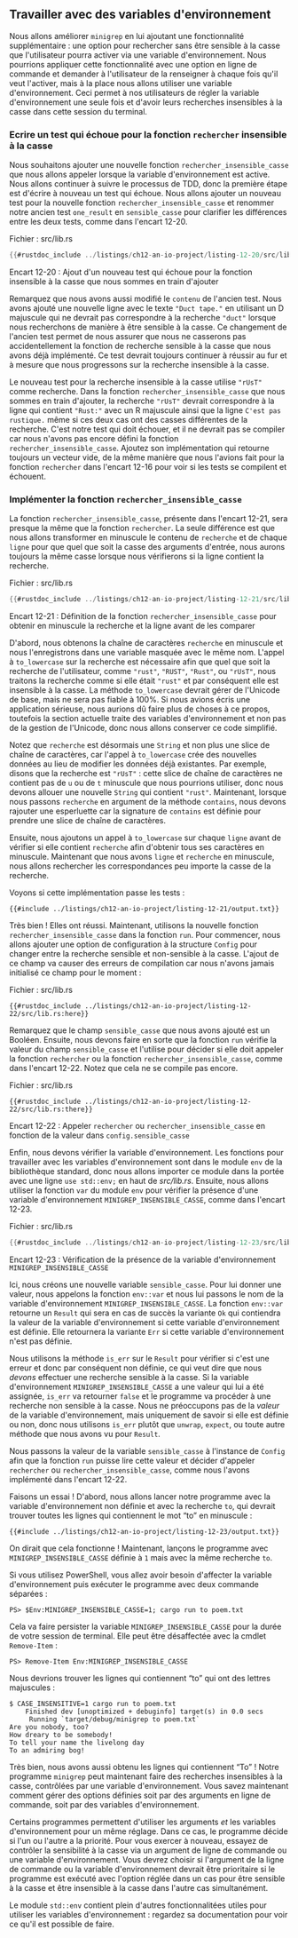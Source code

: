 <!--
## Working with Environment Variables
-->

## Travailler avec des variables d'environnement

<!--
We’ll improve `minigrep` by adding an extra feature: an option for
case-insensitive searching that the user can turn on via an environment
variable. We could make this feature a command line option and require that
users enter it each time they want it to apply, but instead we’ll use an
environment variable. Doing so allows our users to set the environment variable
once and have all their searches be case insensitive in that terminal session.
-->

Nous allons améliorer `minigrep` en lui ajoutant une fonctionnalité
supplémentaire : une option pour rechercher sans être sensible à la casse que
l'utilisateur pourra activer via une variable d'environnement. Nous pourrions
appliquer cette fonctionnalité avec une option en ligne de commande et demander
à l'utilisateur de la renseigner à chaque fois qu'il veut l'activer, mais à la
place nous allons utiliser une variable d'environnement. Ceci permet à nos
utilisateurs de régler la variable d'environnement une seule fois et d'avoir
leurs recherches insensibles à la casse dans cette session du terminal.

<!--
### Writing a Failing Test for the Case-Insensitive `search` Function
-->

### Ecrire un test qui échoue pour la fonction `rechercher` insensible à la casse

<!--
We want to add a new `search_case_insensitive` function that we’ll call when
the environment variable is on. We’ll continue to follow the TDD process, so
the first step is again to write a failing test. We’ll add a new test for the
new `search_case_insensitive` function and rename our old test from
`one_result` to `case_sensitive` to clarify the differences between the two
tests, as shown in Listing 12-20.
-->

Nous souhaitons ajouter une nouvelle fonction `rechercher_insensible_casse` que
nous allons appeler lorsque la variable d'environnement est active. Nous allons
continuer à suivre le processus de TDD, donc la première étape est d'écrire à
nouveau un test qui échoue. Nous allons ajouter un nouveau test pour la nouvelle
fonction `rechercher_insensible_casse` et renommer notre ancien test
`one_result` en `sensible_casse` pour clarifier les différences entre les deux
tests, comme dans l'encart 12-20.

<!--
<span class="filename">Filename: src/lib.rs</span>
-->

<span class="filename">Fichier : src/lib.rs</span>

<!--
```rust
{{#rustdoc_include ../listings/ch12-an-io-project/listing-12-20/src/lib.rs:here}}
```
-->

```rust
{{#rustdoc_include ../listings/ch12-an-io-project/listing-12-20/src/lib.rs:here}}
```

<!--
<span class="caption">Listing 12-20: Adding a new failing test for the
case-insensitive function we’re about to add</span>
-->

<span class="caption">Encart 12-20 : Ajout d'un nouveau test qui échoue pour la
fonction insensible à la casse que nous sommes en train d'ajouter</span>

<!--
Note that we’ve edited the old test’s `contents` too. We’ve added a new line
with the text `"Duct tape."` using a capital D that shouldn’t match the query
`"duct"` when we’re searching in a case-sensitive manner. Changing the old test
in this way helps ensure that we don’t accidentally break the case-sensitive
search functionality that we’ve already implemented. This test should pass now
and should continue to pass as we work on the case-insensitive search.
-->

Remarquez que nous avons aussi modifié le `contenu` de l'ancien test.
Nous avons ajouté une nouvelle ligne avec le texte `"Duct tape."` en utilisant
un D majuscule qui ne devrait pas correspondre à la recherche `"duct"` lorsque
nous recherchons de manière à être sensible à la casse. Ce changement de
l'ancien test permet de nous assurer que nous ne casserons pas accidentellement
la fonction de recherche sensible à la casse que nous avons déjà implémenté. Ce
test devrait toujours continuer à réussir au fur et à mesure que nous progressons
sur la recherche insensible à la casse.

<!--
The new test for the case-*insensitive* search uses `"rUsT"` as its query. In
the `search_case_insensitive` function we’re about to add, the query `"rUsT"`
should match the line containing `"Rust:"` with a capital R and match the line
`"Trust me."` even though both have different casing from the query. This is
our failing test, and it will fail to compile because we haven’t yet defined
the `search_case_insensitive` function. Feel free to add a skeleton
implementation that always returns an empty vector, similar to the way we did
for the `search` function in Listing 12-16 to see the test compile and fail.
-->

Le nouveau test pour la recherche insensible à la casse utilise `"rUsT"` comme
recherche. Dans la fonction `rechercher_insensible_casse` que nous sommes en
train d'ajouter, la recherche `"rUsT"` devrait correspondre à la ligne qui
contient `"Rust:"` avec un R majuscule ainsi que la ligne `C'est pas rustique.`
même si ces deux cas ont des casses différentes de la recherche. C'est notre
test qui doit échouer, et il ne devrait pas se compiler car nous n'avons pas
encore défini la fonction `rechercher_insensible_casse`. Ajoutez son
implémentation qui retourne toujours un vecteur vide, de la même manière que
nous l'avions fait pour la fonction `rechercher` dans l'encart 12-16 pour voir
si les tests se compilent et échouent.

<!--
### Implementing the `search_case_insensitive` Function
-->

### Implémenter la fonction `rechercher_insensible_casse`

<!--
The `search_case_insensitive` function, shown in Listing 12-21, will be almost
the same as the `search` function. The only difference is that we’ll lowercase
the `query` and each `line` so whatever the case of the input arguments,
they’ll be the same case when we check whether the line contains the query.
-->

La fonction `rechercher_insensible_casse`, présente dans l'encart 12-21, sera
presque la même que la fonction `rechercher`. La seule différence est que nous
allons transformer en minuscule le contenu de `recherche` et de chaque `ligne`
pour que quel que soit la casse des arguments d'entrée, nous aurons toujours la
même casse lorsque nous vérifierons si la ligne contient la recherche.

<!--
<span class="filename">Filename: src/lib.rs</span>
-->

<span class="filename">Fichier : src/lib.rs</span>

<!--
```rust
{{#rustdoc_include ../listings/ch12-an-io-project/listing-12-21/src/lib.rs:here}}
```
-->

```rust
{{#rustdoc_include ../listings/ch12-an-io-project/listing-12-21/src/lib.rs:here}}
```

<!--
<span class="caption">Listing 12-21: Defining the `search_case_insensitive`
function to lowercase the query and the line before comparing them</span>
-->

<span class="caption">Encart 12-21 : Définition de la fonction
`rechercher_insensible_casse` pour obtenir en minuscule la recherche et la
ligne avant de les comparer</span>

<!--
First, we lowercase the `query` string and store it in a shadowed variable with
the same name. Calling `to_lowercase` on the query is necessary so no matter
whether the user’s query is `"rust"`, `"RUST"`, `"Rust"`, or `"rUsT"`, we’ll
treat the query as if it were `"rust"` and be insensitive to the case. While
`to_lowercase` will handle basic Unicode, it won't be 100% accurate. If we were
writing a real application, we'd want to do a bit more work here, but this section
is about environment variables, not Unicode, so we'll leave it at that here.
-->

D'abord, nous obtenons la chaîne de caractères `recherche` en minuscule et nous
l'enregistrons dans une variable masquée avec le même nom. L'appel à
`to_lowercase` sur la recherche est nécessaire afin que quel que soit la
recherche de l'utilisateur, comme `"rust"`, `"RUST"`, `"Rust"`, ou `"rUsT"`,
nous traitons la recherche comme si elle était `"rust"` et par conséquent elle
est insensible à la casse. La méthode `to_lowercase` devrait gérer de l'Unicode
de base, mais ne sera pas fiable à 100%. Si nous avions écris une application
sérieuse, nous aurions dû faire plus de choses à ce propos, toutefois la section
actuelle traite des variables d'environnement et non pas de la gestion de
l'Unicode, donc nous allons conserver ce code simplifié.

<!--
Note that `query` is now a `String` rather than a string slice, because calling
`to_lowercase` creates new data rather than referencing existing data. Say the
query is `"rUsT"`, as an example: that string slice doesn’t contain a lowercase
`u` or `t` for us to use, so we have to allocate a new `String` containing
`"rust"`. When we pass `query` as an argument to the `contains` method now, we
need to add an ampersand because the signature of `contains` is defined to take
a string slice.
-->

Notez que `recherche` est désormais une `String` et non plus une slice de chaîne
de caractères, car l'appel à `to_lowercase` crée des nouvelles données au lieu
de modifier les données déjà existantes. Par exemple, disons que la recherche
est `"rUsT"` : cette slice de chaîne de caractères ne contient pas de `u` ou de
`t` minuscule que nous pourrions utiliser, donc nous devons allouer une nouvelle
`String` qui contient `"rust"`. Maintenant, lorsque nous passons `recherche` en
argument de la méthode `contains`, nous devons rajouter une esperluette car la
signature de `contains` est définie pour prendre une slice de chaîne de
caractères.

<!--
Next, we add a call to `to_lowercase` on each `line` before we check whether it
contains `query` to lowercase all characters. Now that we’ve converted `line`
and `query` to lowercase, we’ll find matches no matter what the case of the
query is.
-->

Ensuite, nous ajoutons un appel à `to_lowercase` sur chaque `ligne` avant de
vérifier si elle contient `recherche` afin d'obtenir tous ses caractères en
minuscule. Maintenant que nous avons `ligne` et `recherche` en minuscule, nous
allons rechercher les correspondances peu importe la casse de la recherche.

<!--
Let’s see if this implementation passes the tests:
-->

Voyons si cette implémentation passe les tests :

<!--
```console
{{#include ../listings/ch12-an-io-project/listing-12-21/output.txt}}
```
-->

```console
{{#include ../listings/ch12-an-io-project/listing-12-21/output.txt}}
```

<!--
Great! They passed. Now, let’s call the new `search_case_insensitive` function
from the `run` function. First, we’ll add a configuration option to the
`Config` struct to switch between case-sensitive and case-insensitive search.
Adding this field will cause compiler errors because we aren’t initializing
this field anywhere yet:
-->

Très bien ! Elles ont réussi. Maintenant, utilisons la nouvelle fonction
`rechercher_insensible_casse` dans la fonction `run`. Pour commencer, nous
allons ajouter une option de configuration à la structure `Config` pour changer
entre la recherche sensible et non-sensible à la casse. L'ajout de ce champ va
causer des erreurs de compilation car nous n'avons jamais initialisé ce champ
pour le moment :

<!--
<span class="filename">Filename: src/lib.rs</span>
-->

<span class="filename">Fichier : src/lib.rs</span>

<!--
```rust,ignore,does_not_compile
{{#rustdoc_include ../listings/ch12-an-io-project/listing-12-22/src/lib.rs:here}}
```
-->

```rust,ignore,does_not_compile
{{#rustdoc_include ../listings/ch12-an-io-project/listing-12-22/src/lib.rs:here}}
```

<!--
Note that we added the `case_sensitive` field that holds a Boolean. Next, we
need the `run` function to check the `case_sensitive` field’s value and use
that to decide whether to call the `search` function or the
`search_case_insensitive` function, as shown in Listing 12-22. Note this still
won’t compile yet.
-->

Remarquez que le champ `sensible_casse` que nous avons ajouté est un Booléen.
Ensuite, nous devons faire en sorte que la fonction `run` vérifie la valeur du
champ `sensible_casse` et l'utilise pour décider si elle doit appeler la
fonction `rechercher` ou la fonction `rechercher_insensible_casse`, comme dans
l'encart 12-22. Notez que cela ne se compile pas encore.

<!--
<span class="filename">Filename: src/lib.rs</span>
-->

<span class="filename">Fichier : src/lib.rs</span>

<!--
```rust,ignore,does_not_compile
{{#rustdoc_include ../listings/ch12-an-io-project/listing-12-22/src/lib.rs:there}}
```
-->

```rust,ignore,does_not_compile
{{#rustdoc_include ../listings/ch12-an-io-project/listing-12-22/src/lib.rs:there}}
```

<!--
<span class="caption">Listing 12-22: Calling either `search` or
`search_case_insensitive` based on the value in `config.case_sensitive`</span>
-->

<span class="caption">Encart 12-22 : Appeler `rechercher` ou
`rechercher_insensible_casse` en fonction de la valeur dans `config.sensible_casse`
</span>

<!--
Finally, we need to check for the environment variable. The functions for
working with environment variables are in the `env` module in the standard
library, so we want to bring that module into scope with a `use std::env;` line
at the top of *src/lib.rs*. Then we’ll use the `var` function from the `env`
module to check for an environment variable named `CASE_INSENSITIVE`, as shown
in Listing 12-23.
-->

Enfin, nous devons vérifier la variable d'environnement. Les fonctions pour
travailler avec les variables d'environnement sont dans le module `env` de la
bibliothèque standard, donc nous allons importer ce module dans la portée avec
une ligne `use std::env;` en haut de *src/lib.rs*. Ensuite, nous allons utiliser
la fonction `var` du module `env` pour vérifier la présence d'une variable
d'environnement `MINIGREP_INSENSIBLE_CASSE`, comme dans l'encart 12-23.

<!--
<span class="filename">Filename: src/lib.rs</span>
-->

<span class="filename">Fichier : src/lib.rs</span>

<!--
```rust
{{#rustdoc_include ../listings/ch12-an-io-project/listing-12-23/src/lib.rs:here}}
```
-->

```rust
{{#rustdoc_include ../listings/ch12-an-io-project/listing-12-23/src/lib.rs:here}}
```

<!--
<span class="caption">Listing 12-23: Checking for an environment variable named
`CASE_INSENSITIVE`</span>
-->

<span class="caption">Encart 12-23 : Vérification de la présence de la variable
d'environnement `MINIGREP_INSENSIBLE_CASSE`</span>

<!--
Here, we create a new variable `case_sensitive`. To set its value, we call the
`env::var` function and pass it the name of the `CASE_INSENSITIVE` environment
variable. The `env::var` function returns a `Result` that will be the successful
`Ok` variant that contains the value of the environment variable if the
environment variable is set. It will return the `Err` variant if the
environment variable is not set.
-->

Ici, nous créons une nouvelle variable `sensible_casse`. Pour lui donner une
valeur, nous appelons la fonction `env::var` et nous lui passons le nom de la
variable d'environnement `MINIGREP_INSENSIBLE_CASSE`. La fonction `env::var`
retourne un `Result` qui sera en cas de succès la variante `Ok` qui contiendra
la valeur de la variable d'environnement si cette variable d'environnement est
définie. Elle retournera la variante `Err` si cette variable d'environnement
n'est pas définie.

<!--
We’re using the `is_err` method on the `Result` to check whether it’s an error
and therefore unset, which means it *should* do a case-sensitive search. If the
`CASE_INSENSITIVE` environment variable is set to anything, `is_err` will
return false and the program will perform a case-insensitive search. We don’t
care about the *value* of the environment variable, just whether it’s set or
unset, so we’re checking `is_err` rather than using `unwrap`, `expect`, or any
of the other methods we’ve seen on `Result`.
-->

Nous utilisons la méthode `is_err` sur le `Result` pour vérifier si c'est une
erreur et donc par conséquent non définie, ce qui veut dire que nous *devons*
effectuer une recherche sensible à la casse. Si la variable d'environnement
`MINIGREP_INSENSIBLE_CASSE` a une valeur qui lui a été assignée, `is_err` va
retourner `false` et le programme va procéder à une recherche non sensible à
la casse. Nous ne préoccupons pas de la *valeur* de la variable d'environnement,
mais uniquement de savoir si elle est définie ou non, donc nous utilisons
`is_err` plutôt que `unwrap`, `expect`, ou toute autre méthode que nous avons
vu pour `Result`.

<!--
We pass the value in the `case_sensitive` variable to the `Config` instance so
the `run` function can read that value and decide whether to call `search` or
`search_case_insensitive`, as we implemented in Listing 12-22.
-->

Nous passons la valeur de la variable `sensible_casse` à l'instance de `Config`
afin que la fonction `run` puisse lire cette valeur et décider d'appeler
`rechercher` ou `rechercher_insensible_casse`, comme nous l'avons implémenté
dans l'encart 12-22.

<!--
Let’s give it a try! First, we’ll run our program without the environment
variable set and with the query `to`, which should match any line that contains
the word “to” in all lowercase:
-->

Faisons un essai ! D'abord, nous allons lancer notre programme avec la variable
d'environnement non définie et avec la recherche `to`, qui devrait trouver
toutes les lignes qui contiennent le mot “to” en minuscule :

<!--
```console
{{#include ../listings/ch12-an-io-project/listing-12-23/output.txt}}
```
-->

```console
{{#include ../listings/ch12-an-io-project/listing-12-23/output.txt}}
```

<!--
Looks like that still works! Now, let’s run the program with `CASE_INSENSITIVE`
set to `1` but with the same query `to`.
-->

On dirait que cela fonctionne ! Maintenant, lançons le programme avec
`MINIGREP_INSENSIBLE_CASSE` définie à `1` mais avec la même recherche `to`.

<!--
If you're using PowerShell, you will need to set the environment
variable and run the program as separate commands:
-->

Si vous utilisez PowerShell, vous allez avoir besoin d'affecter la variable
d'environnement puis exécuter le programme avec deux commande séparées :

<!--
```console
PS> $Env:CASE_INSENSITIVE=1; cargo run to poem.txt
```
-->

```console
PS> $Env:MINIGREP_INSENSIBLE_CASSE=1; cargo run to poem.txt
```

<!--
This will make `CASE_INSENSITIVE` persist for the remainder of your shell
session. It can be unset with the `Remove-Item` cmdlet:
-->

Cela va faire persister la variable `MINIGREP_INSENSIBLE_CASSE` pour la durée de
votre session de terminal. Elle peut être désaffectée avec la cmdlet
`Remove-Item` :

<!--
```console
PS> Remove-Item Env:CASE_INSENSITIVE
```
-->

```console
PS> Remove-Item Env:MINIGREP_INSENSIBLE_CASSE
```

<!--
We should get lines that contain “to” that might have uppercase letters:
-->

Nous devrions trouver les lignes qui contiennent “to” qui ont des lettres
majuscules :

<!--
<!-- manual-regeneration
cd listings/ch12-an-io-project/listing-12-23
CASE_INSENSITIVE=1 cargo run to poem.txt
can't extract because of the environment variable
-- >
-->

<!--
```console
$ CASE_INSENSITIVE=1 cargo run to poem.txt
    Finished dev [unoptimized + debuginfo] target(s) in 0.0s
     Running `target/debug/minigrep to poem.txt`
Are you nobody, too?
How dreary to be somebody!
To tell your name the livelong day
To an admiring bog!
```
-->

```text
$ CASE_INSENSITIVE=1 cargo run to poem.txt
    Finished dev [unoptimized + debuginfo] target(s) in 0.0 secs
     Running `target/debug/minigrep to poem.txt`
Are you nobody, too?
How dreary to be somebody!
To tell your name the livelong day
To an admiring bog!
```

<!--
Excellent, we also got lines containing “To”! Our `minigrep` program can now do
case-insensitive searching controlled by an environment variable. Now you know
how to manage options set using either command line arguments or environment
variables.
-->

Très bien, nous avons aussi obtenu les lignes qui contiennent “To” ! Notre
programme `minigrep` peut maintenant faire des recherches insensibles à la
casse, contrôlées par une variable d'environnement. Vous savez maintenant comment
gérer des options définies soit par des arguments en ligne de commande, soit
par des variables d'environnement.

<!--
Some programs allow arguments *and* environment variables for the same
configuration. In those cases, the programs decide that one or the other takes
precedence. For another exercise on your own, try controlling case
insensitivity through either a command line argument or an environment
variable. Decide whether the command line argument or the environment variable
should take precedence if the program is run with one set to case sensitive and
one set to case insensitive.
-->

Certains programmes permettent d'utiliser les arguments *et* les variables
d'environnement pour un même réglage. Dans ce cas, le programme décide si l'un
ou l'autre a la priorité. Pour vous exercer à nouveau, essayez de contrôler la
sensibilité à la casse via un argument de ligne de commande ou une variable
d'environnement. Vous devrez choisir si l'argument de la ligne de commande ou
la variable d'environnement devrait être prioritaire si le programme est exécuté
avec l'option réglée dans un cas pour être sensible à la casse et être
insensible à la casse dans l'autre cas simultanément.

<!--
The `std::env` module contains many more useful features for dealing with
environment variables: check out its documentation to see what is available.
-->

Le module `std::env` contient plein d'autres fonctionnalitées utiles pour
utiliser les variables d'environnement : regardez sa documentation pour voir ce
qu'il est possible de faire.
